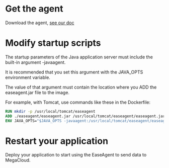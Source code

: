 # Get the agent

Download the agent, [see our doc](https://github.com/megaease/easeagent#get-and-set-environment-variable)

# Modify startup scripts

The startup parameters of the Java application server must include the built-in argument -javaagent.

It is recommended that you set this argument with the JAVA_OPTS environment variable.

The value of that argument must contain the location where you ADD the easeagent.jar file to the image.

For example, with Tomcat, use commands like these in the Dockerfile:

```dockerfile
RUN mkdir -p /usr/local/tomcat/easeagent
ADD ./easeagent/easeagent.jar /usr/local/tomcat/easeagent/easeagent.jar
ENV JAVA_OPTS="$JAVA_OPTS -javaagent:/usr/local/tomcat/easeagent/easeagent.jar"
```

# Restart your application

Deploy your application to start using the EaseAgent to send data to MegaCloud.
